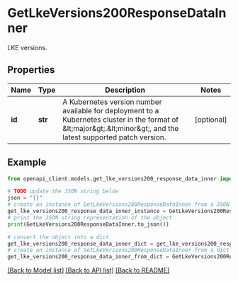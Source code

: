 # GetLkeVersions200ResponseDataInner

LKE versions.

## Properties

Name | Type | Description | Notes
------------ | ------------- | ------------- | -------------
**id** | **str** | A Kubernetes version number available for deployment to a Kubernetes cluster in the format of &amp;lt;major&amp;gt;.&amp;lt;minor&amp;gt;, and the latest supported patch version. | [optional] 

## Example

```python
from openapi_client.models.get_lke_versions200_response_data_inner import GetLkeVersions200ResponseDataInner

# TODO update the JSON string below
json = "{}"
# create an instance of GetLkeVersions200ResponseDataInner from a JSON string
get_lke_versions200_response_data_inner_instance = GetLkeVersions200ResponseDataInner.from_json(json)
# print the JSON string representation of the object
print(GetLkeVersions200ResponseDataInner.to_json())

# convert the object into a dict
get_lke_versions200_response_data_inner_dict = get_lke_versions200_response_data_inner_instance.to_dict()
# create an instance of GetLkeVersions200ResponseDataInner from a dict
get_lke_versions200_response_data_inner_from_dict = GetLkeVersions200ResponseDataInner.from_dict(get_lke_versions200_response_data_inner_dict)
```
[[Back to Model list]](../README.md#documentation-for-models) [[Back to API list]](../README.md#documentation-for-api-endpoints) [[Back to README]](../README.md)


